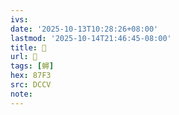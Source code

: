 ```yaml
---
ivs:
date: '2025-10-13T10:28:26+08:00'
lastmod: '2025-10-14T21:46:45-08:00'
title: 􃔅
url: 􃔅
tags: [蟳]
hex: 87F3
src: DCCV
note:
---
```


